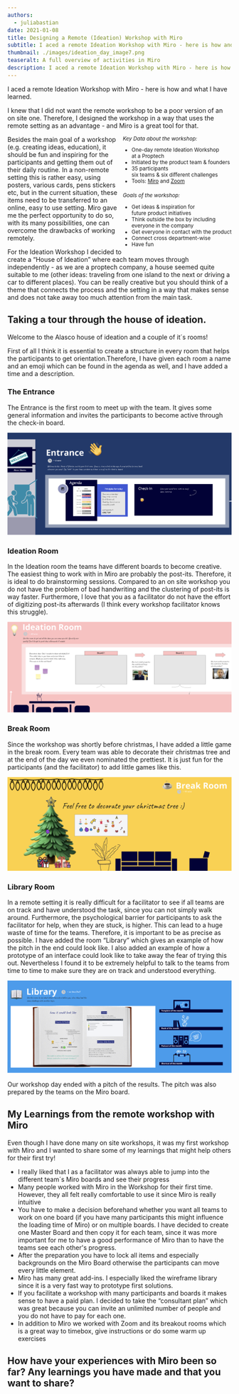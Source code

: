 ```yaml
---
authors:
  - juliabastian
date: 2021-01-08
title: Designing a Remote (Ideation) Workshop with Miro
subtitle: I aced a remote Ideation Workshop with Miro - here is how and what I have learned.
thumbnail: ./images/ideation_day_image7.png
teaseralt: A full overview of activities in Miro
description: I aced a remote Ideation Workshop with Miro - here is how and what I have learned. I knew that I did not want the remote workshop to be a poor version of an on site one. Therefore, I designed the workshop in a way that uses the remote setting as an advantage - and Miro is a great tool for that.
---
```


I aced a remote Ideation Workshop with Miro - here is how and what I have learned.

I knew that I did not want the remote workshop to be a poor version of an on site one. Therefore, I designed the workshop in a way that uses the remote setting as an advantage - and Miro is a great tool for that.

<div>
    <div  style="float:right">
        <small>
    <div>        
            <em>Key Data about the workshop:</em>
            <ul>
                <li>One-day remote Ideation Workshop<br />at a Proptech</li>
                <li>Initiated by the product team & founders</li>
                <li>35 participants <br />six teams & six different challenges</li>
                <li>Tools: <a href="https://miro.com/">Miro</a> and <a href="https://zoom.us/">Zoom</a></li>
            </ul>
    </div>
    <div style="margin-top: 1.5em;"></div>
    <div>
        <em>Goals of the workshop:</em>
        <ul>
            <li>Get ideas & inspiration for <br />future product initiatives</li>
            <li>Think outside the box by including <br />everyone in the company</li>
            <li>Get everyone in contact with the product</li>
            <li>Connect cross department-wise</li>
            <li>Have fun</li>
        </ul>
    </div>
    </small>
    </div>

<p>
Besides the main goal of a workshop (e.g. creating ideas, education), it should be fun and inspiring for the participants and getting them out of their daily routine. In a non-remote setting this is rather easy, using posters, various cards, pens stickers etc, but in the current situation, these items need to be transferred to an online, easy to use setting. Miro gave me the perfect opportunity to do so, with its many possibilities, one can overcome the drawbacks of working remotely.
</p>

<p>For the Ideation Workshop I decided to create a “House of Ideation” where each team moves through independently - as we are a proptech company, a house seemed quite suitable to me (other ideas: traveling from one island to the next or driving a car to different places). You can be really creative but you should think of a theme that connects the process and the setting in a way that makes sense and does not take away too much attention from the main task.</p>
</div>

## Taking a tour through the house of ideation.

Welcome to the Alasco house of ideation and a couple of it´s rooms!

First of all I think it is essential to create a structure in every room that helps the participants to get orientation.Therefore, I have given each room a name and an emoji which can be found in the agenda as well, and I have added a time and a description.

### The Entrance

The Entrance is the first room to meet up with the team. It gives some general information and invites the participants to become active through the check-in board.

![Entrance to Alasco House of Ideation](./images/ideation_day_image6.png "Entrance to Alasco House of Ideation")

### Ideation Room

In the Ideation room the teams have different boards to become creative. The easiest thing to work with in Miro are probably the post-its. Therefore, it is ideal to do brainstorming sessions. Compared to an on site workshop you do not have the problem of bad handwriting and the clustering of post-its is way faster. Furthermore, I love that you as a facilitator do not have the effort of digitizing post-its afterwards (I think every workshop facilitator knows this struggle).

![Ideation Room](./images/ideation_day_image8.png "Ideation Room")

### Break Room

Since the workshop was shortly before christmas, I have added a little game in the break room. Every team was able to decorate their christmas tree and at the end of the day we even nominated the prettiest. It is just fun for the participants (and the facilitator) to add little games like this.

![Break Room](./images/ideation_day_image1.png "Break Room")

### Library Room

In a remote setting it is really difficult for a facilitator to see if all teams are on track and have understood the task, since you can not simply walk around. Furthermore, the psychological barrier for participants to ask the facilitator for help, when they are stuck, is higher. This can lead to a huge waste of time for the teams. Therefore, it is important to be as precise as possible. I have added the room “Library” which gives an example of how the pitch in the end could look like. I also added an example of how a prototype of an interface could look like to take away the fear of trying this out. Nevertheless I found it to be extremely helpful to talk to the teams from time to time to make sure they are on track and understood everything.

![Library Room](./images/ideation_day_image12.png "Library Room")

Our workshop day ended with a pitch of the results. The pitch was also prepared by the teams on the Miro board.

## My Learnings from the remote workshop with Miro

Even though I have done many on site workshops, it was my first workshop with Miro and I wanted to share some of my learnings that might help others for their first try!

- I really liked that I as a facilitator was always able to jump into the different team´s Miro boards and see their progress
- Many people worked with Miro in the Workshop for their first time. However, they all felt really comfortable to use it since Miro is really intuitive
- You have to make a decision beforehand whether you want all teams to work on one board (if you have many participants this might influence the loading time of Miro) or on multiple boards. I have decided to create one Master Board and then copy it for each team, since it was more important for me to have a good performance of Miro than to have the teams see each other's progress.
- After the preparation you have to lock all items and especially backgrounds on the Miro Board otherwise the participants can move every little element.
- Miro has many great add-ins. I especially liked the wireframe library since it is a very fast way to prototype first solutions.
- If you facilitate a workshop with many participants and boards it makes sense to have a paid plan. I decided to take the “consultant plan” which was great because you can invite an unlimited number of people and you do not have to pay for each one.
- In addition to Miro we worked with Zoom and its breakout rooms which is a great way to timebox, give instructions or do some warm up exercises

## How have your experiences with Miro been so far? Any learnings you have made and that you want to share?
